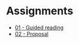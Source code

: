 <!-- file_identifier: mlhOq3VVLdMusWIrPbmO -->
<!-- markdownlint-disable MD041 MD036 MD024 MD022 -->

# Assignments

- [01 - Guided reading](assignment:01)
- [02 - Proposal](assignment:02)
